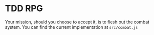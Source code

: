 # TDD RPG

Your mission, should you choose to accept it, is to flesh out the combat system. You can find the current implementation at `src/combat.js`
